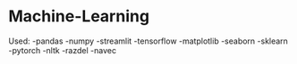 # Machine-Learning
Used:
-pandas
-numpy
-streamlit
-tensorflow
-matplotlib
-seaborn
-sklearn
-pytorch
-nltk
-razdel
-navec


